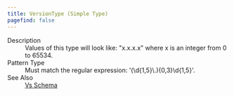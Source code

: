 ```yaml
---
title: VersionType (Simple Type)
pagefind: false
---
```

<dl>
  <dt>Description</dt>
  <dd>Values of this type will look like: "x.x.x.x" where x is an integer from 0 to 65534.</dd>
  <dt>Pattern Type</dt>
  <dd>Must match the regular expression: '(\d{1,5}\.){0,3}\d{1,5}'.</dd>
  <dt>See Also</dt>
  <dd>
    <a href="../">Vs Schema</a>
  </dd>
</dl>
